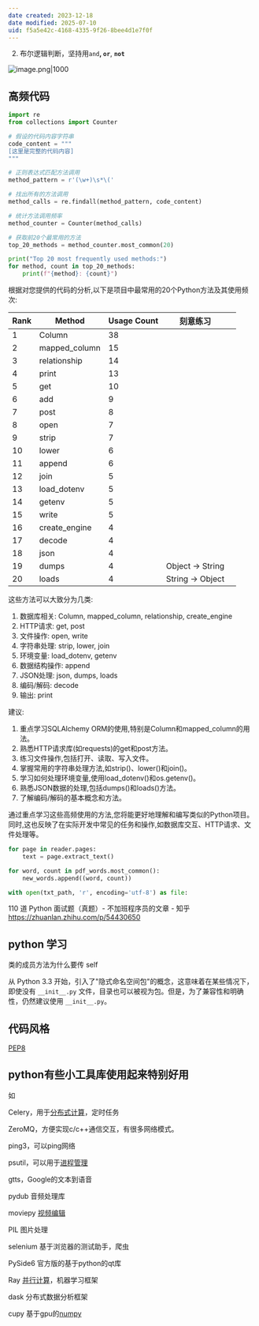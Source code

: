 ```yaml
---
date created: 2023-12-18
date modified: 2025-07-10
uid: f5a5e42c-4168-4335-9f26-8bee4d1e7f0f
---
```

2. 布尔逻辑判断，坚持用`and`**, `or`**, **`not`**

![image.png|1000](https://imagehosting4picgo.oss-cn-beijing.aliyuncs.com/imagehosting/fix-dir%2Fpicgo%2Fpicgo-clipboard-images%2F2024%2F10%2F01%2F16-16-11-6bce63c81909280b883a0e96da394ff0-202410011616703-32886c.png)

## 高频代码

```python
import re
from collections import Counter

# 假设的代码内容字符串
code_content = """
[这里是完整的代码内容]
"""

# 正则表达式匹配方法调用
method_pattern = r'(\w+)\s*\('

# 找出所有的方法调用
method_calls = re.findall(method_pattern, code_content)

# 统计方法调用频率
method_counter = Counter(method_calls)

# 获取前20个最常用的方法
top_20_methods = method_counter.most_common(20)

print("Top 20 most frequently used methods:")
for method, count in top_20_methods:
    print(f"{method}: {count}")

```

根据对您提供的代码的分析,以下是项目中最常用的20个Python方法及其使用频次:

| Rank | Method        | Usage Count | 刻意练习         |     |
| ---- | ------------- | ----------- | ---------------- | --- |
| 1    | Column        | 38          |                  |     |
| 2    | mapped_column | 15          |                  |     |
| 3    | relationship  | 14          |                  |     |
| 4    | print         | 13          |                  |     |
| 5    | get           | 10          |                  |     |
| 6    | add           | 9           |                  |     |
| 7    | post          | 8           |                  |     |
| 8    | open          | 7           |                  |     |
| 9    | strip         | 7           |                  |     |
| 10   | lower         | 6           |                  |     |
| 11   | append        | 6           |                  |     |
| 12   | join          | 5           |                  |     |
| 13   | load_dotenv   | 5           |                  |     |
| 14   | getenv        | 5           |                  |     |
| 15   | write         | 5           |                  |     |
| 16   | create_engine | 4           |                  |     |
| 17   | decode        | 4           |                  |     |
| 18   | json          | 4           |                  |     |
| 19   | dumps         | 4           | Object -> String |     |
| 20   | loads         | 4           | String -> Object |     |

这些方法可以大致分为几类:

1. 数据库相关: Column, mapped_column, relationship, create_engine
2. HTTP请求: get, post
3. 文件操作: open, write
4. 字符串处理: strip, lower, join
5. 环境变量: load_dotenv, getenv
6. 数据结构操作: append
7. JSON处理: json, dumps, loads
8. 编码/解码: decode
9. 输出: print

建议:

1. 重点学习SQLAlchemy ORM的使用,特别是Column和mapped_column的用法。
2. 熟悉HTTP请求库(如requests)的get和post方法。
3. 练习文件操作,包括打开、读取、写入文件。
4. 掌握常用的字符串处理方法,如strip()、lower()和join()。
5. 学习如何处理环境变量,使用load_dotenv()和os.getenv()。
6. 熟悉JSON数据的处理,包括dumps()和loads()方法。
7. 了解编码/解码的基本概念和方法。

通过重点学习这些高频使用的方法,您将能更好地理解和编写类似的Python项目。同时,这也反映了在实际开发中常见的任务和操作,如数据库交互、HTTP请求、文件处理等。

```python
for page in reader.pages:  
    text = page.extract_text()

for word, count in pdf_words.most_common():
	new_words.append((word, count))

with open(txt_path, 'r', encoding='utf-8') as file:
```

110 道 Python 面试题（真题）- 不加班程序员的文章 - 知乎  
https://zhuanlan.zhihu.com/p/54430650

## python 学习

类的成员方法为什么要传 self

从 Python 3.3 开始，引入了"隐式命名空间包"的概念，这意味着在某些情况下，即使没有 `__init__.py` 文件，目录也可以被视为包。但是，为了兼容性和明确性，仍然建议使用 `__init__.py`。

## 代码风格

[PEP8](PEP8.md)

## python有些小工具库使用起来特别好用

  

如

Celery，用于[分布式计算](https://zhida.zhihu.com/search?content_id=601910841&content_type=Answer&match_order=1&q=%E5%88%86%E5%B8%83%E5%BC%8F%E8%AE%A1%E7%AE%97&zhida_source=entity)，定时任务

ZeroMQ，方便实现c/c++通信交互，有很多网络模式。

ping3，可以ping网络

psutil，可以用于[进程管理](https://zhida.zhihu.com/search?content_id=601910841&content_type=Answer&match_order=1&q=%E8%BF%9B%E7%A8%8B%E7%AE%A1%E7%90%86&zhida_source=entity)

gtts，Google的文本到语音

pydub 音频处理库

moviepy [视频编辑](https://zhida.zhihu.com/search?content_id=601910841&content_type=Answer&match_order=1&q=%E8%A7%86%E9%A2%91%E7%BC%96%E8%BE%91&zhida_source=entity)

PIL 图片处理

selenium 基于浏览器的测试助手，爬虫

PySide6 官方版的基于python的qt库

Ray [并行计算](https://zhida.zhihu.com/search?content_id=601910841&content_type=Answer&match_order=1&q=%E5%B9%B6%E8%A1%8C%E8%AE%A1%E7%AE%97&zhida_source=entity)，机器学习框架

dask 分布式数据分析框架

cupy 基于gpu的[numpy](https://zhida.zhihu.com/search?content_id=601910841&content_type=Answer&match_order=1&q=numpy&zhida_source=entity)
